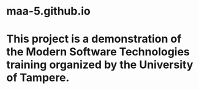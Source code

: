 # maa-5.github.io
# This project is a demonstration of the Modern Software Technologies training organized by the University of Tampere.
